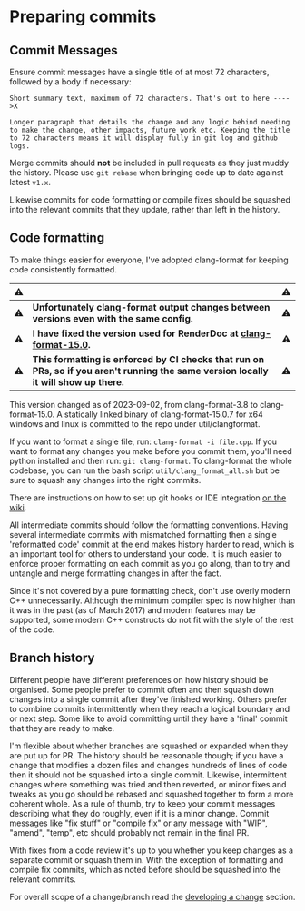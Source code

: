 # Preparing commits

## Commit Messages

Ensure commit messages have a single title of at most 72 characters, followed by a body if necessary:

```
Short summary text, maximum of 72 characters. That's out to here ---->X

Longer paragraph that details the change and any logic behind needing
to make the change, other impacts, future work etc. Keeping the title
to 72 characters means it will display fully in git log and github logs.
```

Merge commits should **not** be included in pull requests as they just muddy the history. Please use `git rebase` when bringing code up to date against latest `v1.x`.

Likewise commits for code formatting or compile fixes should be squashed into the relevant commits that they update, rather than left in the history.

## Code formatting

To make things easier for everyone, I've adopted clang-format for keeping code consistently formatted.

| :warning: |                                                                                                                                           | :warning: |
| --------- | ----------------------------------------------------------------------------------------------------------------------------------------- | --------- |
| :warning: | **Unfortunately clang-format output changes between versions even with the same config.**                                                 | :warning: |
| :warning: | **I have fixed the version used for RenderDoc at [clang-format-15.0](https://github.com/llvm/llvm-project/releases/tag/llvmorg-15.0.7).** | :warning: |
| :warning: | **This formatting is enforced by CI checks that run on PRs, so if you aren't running the same version locally it will show up there.**    | :warning: |

This version changed as of 2023-09-02, from clang-format-3.8 to clang-format-15.0. A statically linked binary of clang-format-15.0.7 for x64 windows and linux is committed to the repo under util/clangformat.

If you want to format a single file, run: `clang-format -i file.cpp`. If you want to format any changes you make before you commit them, you'll need python installed and then run: `git clang-format`. To clang-format the whole codebase, you can run the bash script `util/clang_format_all.sh` but be sure to squash any changes into the right commits.

There are instructions on how to set up git hooks or IDE integration [on the wiki](https://github.com/baldurk/renderdoc/wiki/Code-formatting-(using-clang-format)).

All intermediate commits should follow the formatting conventions. Having several intermediate commits with mismatched formatting then a single 'reformatted code' commit at the end makes history harder to read, which is an important tool for others to understand your code. It is much easier to enforce proper formatting on each commit as you go along, than to try and untangle and merge formatting changes in after the fact.

Since it's not covered by a pure formatting check, don't use overly modern C++ unnecessarily. Although the minimum compiler spec is now higher than it was in the past (as of March 2017) and modern features may be supported, some modern C++ constructs do not fit with the style of the rest of the code.

## Branch history

Different people have different preferences on how history should be organised. Some people prefer to commit often and then squash down changes into a single commit after they've finished working. Others prefer to combine commits intermittently when they reach a logical boundary and or next step. Some like to avoid committing until they have a 'final' commit that they are ready to make.

I'm flexible about whether branches are squashed or expanded when they are put up for PR. The history should be reasonable though; if you have a change that modifies a dozen files and changes hundreds of lines of code then it should not be squashed into a single commit. Likewise, intermittent changes where something was tried and then reverted, or minor fixes and tweaks as you go should be rebased and squashed together to form a more coherent whole. As a rule of thumb, try to keep your commit messages describing what they do roughly, even if it is a minor change. Commit messages like "fix stuff" or "compile fix" or any message with "WIP", "amend", "temp", etc should probably not remain in the final PR.

With fixes from a code review it's up to you whether you keep changes as a separate commit or squash them in. With the exception of formatting and compile fix commits, which as noted before should be squashed into the relevant commits.

For overall scope of a change/branch read the [developing a change](Developing-Change.md) section.

